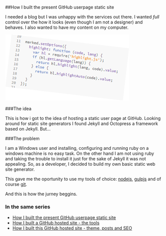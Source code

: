 ##How I built the present GitHub userpage static site

I needed a blog but I was unhappy with the services out there. I wanted *full* control over the 
how it looks (even though I am not a designer) and behaves. I also wanted to have my content on my computer.

![marked.setOptions](../images/marked.setOptions.png)

###The idea

This is how i got to the idea of hosting a static user page at GitHub. Looking around for static 
site generators I found Jekyll and Octopress a framework based on Jekyll. But...

###The problem

I am a Windows user and installing, configuring and running ruby on a windows machine is no easy task. 
On the other hand I am not using ruby and taking the trouble to install it just for the sake of Jekyll 
it was not appealing. So, as a developer, I decided to build my own basic static web site generator.

This gave me the oportunity to use my tools of choice: [nodejs](http://nodejs.org/), 
[gulpjs](http://gulpjs.com/) and of course [git](http://git-scm.com/).

And this is how the jurney beggins. 

### In the same series
* [How I built the present GitHub userpage static site](/posts/how-i-built-the-present-github-userpage-static-site.html)
* [How I built a GitHub hosted site - the tools](/posts/how-i-built-a-github-hosted-site-the-tools.html)
* [How I built this GitHub hosted site - theme, posts and SEO](/posts/how-i-built-this-github-hosted-site-theme-posts-and-seo.html)

